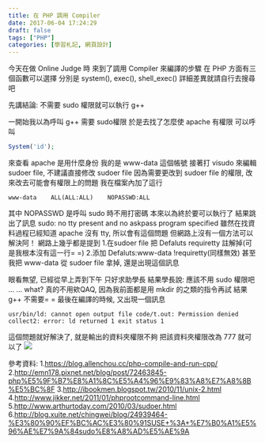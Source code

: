 ```yaml
---
title: 在 PHP 調用 Compiler
date: 2017-06-04 17:24:29
draft: false
tags: ["PHP"]
categories: [學習札記, 網頁設計]
---
```

今天在做 Online Judge 時
來到了調用 Compiler 來編譯的步驟
在 PHP 方面有三個函數可以選擇
分別是 system(), exec(), shell_exec()
詳細差異就請自行去搜尋吧

先講結論: 不需要 sudo 權限就可以執行 g++

一開始我以為呼叫 g++ 需要 sudo權限
於是去找了怎麼使 apache 有權限
可以呼叫
```php
System('id');
```
來查看 apache 是用什麼身份
我的是 www-data 這個帳號
接著打 visudo 來編輯 sudoer file, 不建議直接修改 sudoer file
因為需要更改到 sudoer file 的權限, 改來改去可能會有權限上的問題
我在檔案內加了這行
```
www-data    ALL(ALL:ALL)    NOPASSWD:ALL
```
其中 NOPASSWD 是呼叫 sudo 時不用打密碼
本來以為終於要可以執行了
結果跳出了訊息 sudo: no tty present and no askpass program specified
雖然在找資料過程已經知道
apache 沒有 tty, 所以會有這個問題
但網路上沒有一個方法可以解決阿！
網路上幾乎都是提到
1.在sudoer file 把 Defaluts requiretty 註解掉(可是我根本沒有這一行= =)
2.添加 Defaluts:www-data !requiretty(同樣無效)
甚至我把 www-data 從 sudoer file 拿掉, 還是出現這個訊息

眼看無望, 已經從早上弄到下午
只好求助學長
結果學長說: 應該不用 sudo 權限吧
...
... what?
真的不用欸QAQ, 因為我前面都是用 mkdir 的之類的指令再試
結果 g++ 不需要= =
最後在編譯的時候, 又出現一個訊息
```
usr/bin/ld: cannot open output file code/t.out: Permission denied collect2: error: ld returned 1 exit status 1
```
這個問題就好解決了, 就是輸出的資料夾權限不夠
把該資料夾權限改為 777 就可以了
![](http://i.imgur.com/WVjMkaf.png)

參考資料:
1.https://blog.allenchou.cc/php-compile-and-run-cpp/
2.http://emn178.pixnet.net/blog/post/72463845-php%E5%9F%B7%E8%A1%8C%E5%A4%96%E9%83%A8%E7%A8%8B%E5%BC%8F
3.http://ibookmen.blogspot.tw/2010/11/unix-2.html
4.http://www.jikker.net/2011/01/phprootcommand-line.html
5.http://www.arthurtoday.com/2010/03/sudoer.html
6.http://blog.xuite.net/chingwei/blog/24939464-%E3%80%90%EF%BC%AC%E3%80%91SUSE+%3A+%E7%B0%A1%E5%96%AE%E7%9A%84sudo%E8%A8%AD%E5%AE%9A
